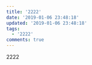 ```yaml
---
title: '2222'
date: '2019-01-06 23:48:18'
updated: '2019-01-06 23:48:18'
tags:
  - '2222'
comments: true
---
```

2222
